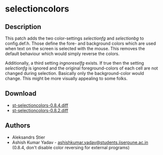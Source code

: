 selectioncolors
===============

Description
-----------

This patch adds the two color-settings *selectionfg* and *selectionbg* to
config.def.h. Those define the fore- and background colors which are used when
text on the screen is selected with the mouse. This removes the default
behaviour which would simply reverse the colors.

Additionally, a third setting *ingnoreselfg* exists. If true then the setting
*selectionfg* is ignored and the original foreground-colors of each cell are
not changed during selection. Basically only the background-color would change.
This might be more visually appealing to some folks.

Download
--------
* [st-selectioncolors-0.8.4.diff](st-selectioncolors-0.8.4.diff)
* [st-selectioncolors-0.8.2.diff](st-selectioncolors-0.8.2.diff)

Authors
-------
* Aleksandrs Stier
* Ashish Kumar Yadav - <ashishkumar.yadav@students.iiserpune.ac.in> (0.8.4,
  don't disable color reversing for external programs)
